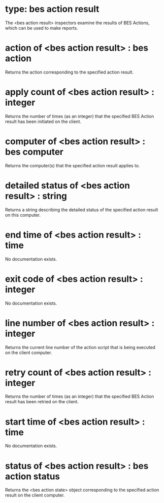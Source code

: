 # type: bes action result

The &lt;bes action result&gt; inspectors examine the results of BES Actions, which can be used to make reports.

# action of &lt;bes action result&gt; : bes action

Returns the action corresponding to the specified action result.

# apply count of &lt;bes action result&gt; : integer

Returns the number of times (as an integer) that the specified BES Action result has been initiated on the client.

# computer of &lt;bes action result&gt; : bes computer

Returns the computer(s) that the specified action result applies to.

# detailed status of &lt;bes action result&gt; : string

Returns a string describing the detailed status of the specified action result on this computer.

# end time of &lt;bes action result&gt; : time

No documentation exists.

# exit code of &lt;bes action result&gt; : integer

No documentation exists.

# line number of &lt;bes action result&gt; : integer

Returns the current line number of the action script that is being executed on the client computer.

# retry count of &lt;bes action result&gt; : integer

Returns the number of times (as an integer) that the specified BES Action result has been retried on the client.

# start time of &lt;bes action result&gt; : time

No documentation exists.

# status of &lt;bes action result&gt; : bes action status

Returns the &lt;bes action state&gt; object corresponding to the specified action result on the client computer.
